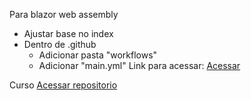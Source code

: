 Para blazor web assembly
* Ajustar base no index
* Dentro de .github
  - Adicionar pasta "workflows"
  - Adicionar "main.yml"
Link para acessar:
[Acessar](https://eliannasatto.github.io/PWA_GitHubPages_Test)


Curso
[Acessar repositorio](https://github.com/balta-io/3006)

